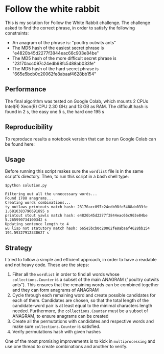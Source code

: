 # Follow the white rabbit

This is my solution for Follow the White Rabbit challenge.
The challenge asked to find the correct phrase, in order to satisfy the following
constraints:

- An anagram of the phrase is: "poultry outwits ants"
- The MD5 hash of the easiest secret phrase is "e4820b45d2277f3844eac66c903e84be"
- The MD5 hash of the more difficult secret phrase is "23170acc097c24edb98fc5488ab033fe"
- The MD5 hash of the hard secret phrase is "665e5bcb0c20062fe8abaaf4628bb154"

## Performance

The final algorithm was tested on Google Colab, which mounts 2 CPUs Intel(R) Xeon(R)
CPU 2.30 GHz and 13 GB as RAM.
The difficult hash is found in 2 s, the easy one 5 s, the hard one  195 s

## Reproducibility

To reproduce results a notebook version that can be run Google Colab can be found
here:
## Usage

Before running this script makes sure the `wordlist` file is in the same script's
directory.
Then, to run this script in a bash shell type:
```
$python solution.py

Filtering out all the unnecessary words...
Found 1788 anagrams...
Creating words combinations...
ty outlaws printouts match hash: 23170acc097c24edb98fc5488ab033fe
1.6810383796691895 s
printout stout yawls match hash: e4820b45d2277f3844eac66c903e84be
5.265990734100342 s
Updating sentence length to 4
wu lisp not statutory match hash: 665e5bcb0c20062fe8abaaf4628bb154
194.59327912330627 s
```

## Strategy

I tried to follow a simple and efficient approach, in order to have a readable
and not heavy code. These are the steps:
1. Filter all the `wordlist` in order to find all words whose `collections.Counter`
is a subset of the main ANAGRAM ("poultry outwits ants"). This ensures that the
remaining words can be combined together and they can form anagrams of ANAGRAM
2. Cycle through each remaining word and create possible candidates for each of them.
Candidates are chosen, so that the total length of the candidate-word pair is at
least equal to the minimal characters length needed. Furthermore, the `collections.Counter`
must be a subset of ANAGRAM, to ensure anagrams can be created
3. Create all the permutations with candidates and respective words and make sure
`collections.Counter` is satisfied.
4. Verify permutations hash with given hashes

One of the most promising improvements is to kick in `multiprocessing` and use
one thread to create combinations and another to verify.

